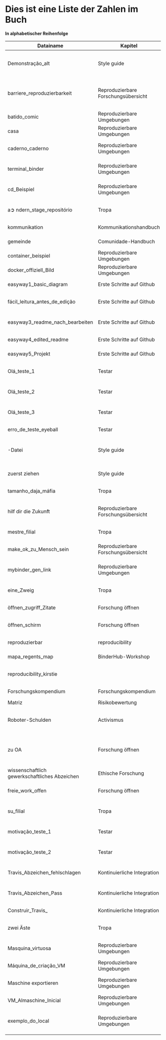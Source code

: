 # Dies ist eine Liste der Zahlen im Buch

**In alphabetischer Reihenfolge**

| Datainame                                     | Kapitel                              | Beschreibung                                                                                 |
| --------------------------------------------- | ------------------------------------ | -------------------------------------------------------------------------------------------- |
| Demonstração_alt                              | Style guide                          | Demonstration von altem Text, der angezeigt wird, wenn Figur nicht gerendert wird            |
| barriere_reproduzierbarkeit                   | Reproduzierbare Forschungsübersicht | Von einer Präsentation abweichen, die Hindernisse für reproduzierbare Forschung hervorhebt |
| batido_comic                                  | Reproduzierbare Umgebungen           | Cartoon zeigt mit Binder die Forschung teilen                                                |
| casa                                          | Reproduzierbare Umgebungen           | Startbildschirm eines Beispiel-Binders                                                       |
| caderno_caderno                               | Reproduzierbare Umgebungen           | Interagieren mit einem Beispiel-Binder über ein Notebook                                    |
| terminal_binder                               | Reproduzierbare Umgebungen           | Interagieren mit einem Beispiel-Binder über ein Terminal                                    |
| cd_Beispiel                                   | Reproduzierbare Umgebungen           | Beispiel für das Ergebnis der Verwendung von cd in einer Dockerfile                         |
| a➲ ndern_stage_repositório                  | Tropa                                | Cartoon zeigt Staging- und Commit-A^\\nderungen                                            |
| kommunikation                                 | Kommunikationshandbuch               | Ilustração de Kommunikationsnetzwerks                                                        |
| gemeinde                                      | Comunidade-Handbuch                  | Comunidade de Ilustração de Turing Way                                                       |
| container_beispiel                            | Reproduzierbare Umgebungen           | Demo eines einfachen Containers im Terminal                                                  |
| docker_offiziell_Bild                       | Reproduzierbare Umgebungen           | Das offizielle Ubuntu Docker Bild mit Abzeichen                                              |
| easyway1_basic_diagram                      | Erste Schritte auf Github            | Einfacher Repo nach der Antikerstellung                                                      |
| fácil_leitura_antes_de_edição             | Erste Schritte auf Github            | Beschriebenes Diagramm der Readme-Datei vor dem Bearbeiten                                   |
| easyway3_readme_nach_bearbeiten             | Erste Schritte auf Github            | Annotiertes Diagramm der Lese-Datei nach dem Bearbeiten                                      |
| easyway4_edited_readme                      | Erste Schritte auf Github            | Annotiertes Diagramm der Readme-Datei + -Lizenz                                              |
| easyway5_Projekt                              | Erste Schritte auf Github            | Diagramm com Projeção de Collaboratório                                                      |
| Olá_teste_1                                 | Testar                               | Ergebnisse getestet, indem man sieht, ob sie "richtig aussehen"                              |
| Olá_teste_2                                 | Testar                               | Ergebnisse getestet, indem man sieht, ob sie "richtig aussehen"                              |
| Olá_teste_3                                 | Testar                               | Ergebnisse getestet, indem man sieht, ob sie "richtig aussehen"                              |
| erro_de_teste_eyeball                       | Testar                               | Fehler erkannt durch Ergebnis 'aussehend'                                                    |
| -Datei                                        | Style guide                          | Zwei Personen, die in einem organisierten Aktenkabinett lächeln und einen Daumen aufgeben   |
| zuerst ziehen                                 | Style guide                          | Zwei Leute, die einen ersten Pull-Request auf GitHub machen                                  |
| tamanho_daja_máfia                          | Tropa                                | Auf den Kopf taj mahal, um Leute zu verwirren                                                |
| hilf dir die Zukunft                          | Reproduzierbare Forschungsübersicht | Eine Frau, die Dokumentation an eine andere Version von sich selbst übergibt                |
| mestre_filial                                 | Tropa                                | Ilustrações de Commits im Hauptzweig                                                         |
| make_ok_zu_Mensch_sein                    | Reproduzierbare Forschungsübersicht | Eine Frau, die sich Sorgen machte, dass sie einen Fehler gemacht hat                         |
| mybinder_gen_link                           | Reproduzierbare Umgebungen           | Wie die Seite zum Generieren von Binderlinks aussieht                                        |
| eine_Zweig                                    | Tropa                                | Ilustratiert Versionskontrollmeister + ein Zweig                                             |
| öffnen_zugriff_Zitate                      | Forschung öffnen                    | Auswirkungen der Offenheit auf die Zählung                                                  |
| öffnen_schirm                                | Forschung öffnen                    | Bedingungen unter dem Dach des offenen Stipendiums                                           |
| reproduzierbar                                | reproducibility                      | Zusätzliche Vorteile der reproduzierbaren Arbeit                                            |
| mapa_regents_map                            | BinderHub-Workshop                   | Zum Workshoport zuordnen                                                                     |
| reproducibility_kirstie                       |                                      | Bilder Kuh Code und Daten beziehen sich auf bewährte Praxis                                 |
| Forschungskompendium                          | Forschungskompendium                 | Ilustração de Forschungskompendiums                                                          |
| Matriz                                        | Risikobewertung                      |                                                                                              |
| Roboter-Schulden                              | Activismus                           | Illustration der voreingenommenen automatisierten Entscheidungsfindung                       |
| zu OA                                         | Forschung öffnen                    | Zugstrecke mit grünen, goldenen und Diamantrouten zur Veröffentlichung des offenen Zugangs |
| wissenschaftlich gewerkschaftliches Abzeichen | Ethische Forschung                   | Bild eines E-Mail-Abzeichens                                                                 |
| freie_work_offen                            | Forschung öffnen                    | Ein Plakatbild, das die Vorteile zeigt, Ihre Arbeit offen zu teilen                          |
| su_filial                                     | Tropa                                | Illustrates Versionsverwaltungszweig + Unterzweig                                            |
| motivação_teste_1                           | Testar                               | Beispiel für die Konsequenz des nicht getesteten Codes                                      |
| motivação_teste_2                           | Testar                               | Beispiel für die Konsequenz des nicht getesteten Codes                                      |
| Travis_Abzeichen_fehlschlagen               | Kontinuierliche Integration          | Ein Readme mit einem fehlgeschlagenen Travis Abzeichen                                       |
| Travis_Abzeichen_Pass                       | Kontinuierliche Integration          | Ein Readme mit einem vorübergehenden Travis Abzeichen                                       |
| Construir_Travis_                           | Kontinuierliche Integration          | Wie das Travis-Dashboard aussieht                                                            |
| zwei Äste                                    | Tropa                                | Illustratiert Versionskontrollmeister + zwei Zweige                                          |
| Masquina_virtuosa                             | Reproduzierbare Umgebungen           | Beispiel für eine virtuelle Ubuntu-Maschine auf Fenstern                                    |
| Máquina_de_criação_VM                       | Reproduzierbare Umgebungen           | Mascara Virtuelle no VirtualBox erstellen                                                    |
| Maschine exportieren                          | Reproduzierbare Umgebungen           | Assim exporta sua Masquina virtual no VirtualBox                                             |
| VM_Almaschine_Inicial                       | Reproduzierbare Umgebungen           | Máscara Virtuelle no início do VirtualBox                                                    |
| exemplo_do_local                            | Reproduzierbare Umgebungen           | Beispiel für die Verwendung von Arbeitsverzeichnis in Dockerfiles                           |
